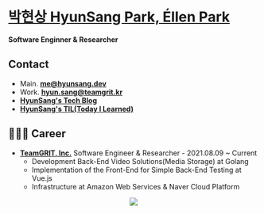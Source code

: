 # [박현상 HyunSang Park, Éllen Park](https://parkhyunsang.com/)
**Software Enginner & Researcher**

## Contact
- Main. [**me@hyunsang.dev**](mailto:me@hyunsang.dev)
- Work. [**hyun.sang@teamgrit.kr**](mailto:hyun.sang@teamgrit.kr)   
- [**HyunSang's Tech Blog**](https://hyunsang.dev)  
- [**HyunSang's TIL(Today I Learned)**](http://hyunsang.dev/TIL/)

## 🧑🏻‍💻 Career
- [**TeamGRIT, Inc.**](https://www.teamgrit.kr/) Software Engineer & Researcher - 2021.08.09 ~ Current
  - Development Back-End Video Solutions(Media Storage) at Golang
  - Implementation of the Front-End for Simple Back-End Testing at Vue.js
  - Infrastructure at Amazon Web Services & Naver Cloud Platform

<div align="center">
  
  <img src="https://ghchart.rshah.org/dev-hyunsang" />  
  
</div>  
